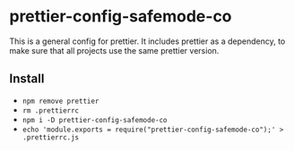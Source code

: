 # prettier-config-safemode-co

This is a general config for prettier. It includes prettier as a dependency, to make sure that all projects use the same prettier version.

## Install

- `npm remove prettier`
- `rm .prettierrc`
- `npm i -D prettier-config-safemode-co`
- `echo 'module.exports = require("prettier-config-safemode-co");' > .prettierrc.js`